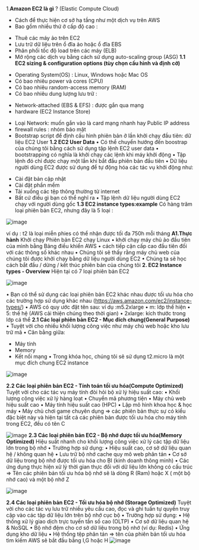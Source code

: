 1.**Amazon EC2 là gì** ? (Elastic Compute Cloud)
- Cách để thực hiện cơ sở hạ tầng như một dịch vụ trên AWS
- Bao gồm nhiều thứ ở cấp độ cao :
 + Thuê các máy ảo trên EC2
 + Lưu trữ dữ liệu trên ổ đĩa ảo hoặc ổ đĩa EBS
 + Phân phối tốc độ load trên các máy (ELB)
 + Mở rộng các dịch vụ bằng cách sử dụng auto-scaling group (ASG)
**1.1 EC2 sizing & configuration options (tùy chọn cấu hình và định cỡ)**
- Operating System(OS) : Linux, Windows hoặc Mac OS
- Có bao nhiêu  power và cores (CPU)
- Có bao nhiêu random-access memory (RAM)
- Có bao nhiêu dung lượng lưu trữ :
 + Network-attached (EBS & EFS) : được gắn qua mạng
 + hardware (EC2 Instance Store)
 - Loại Network: muốn gắn vào là card mạng nhanh hay Public IP address
 - firewall rules : nhóm bảo mật
 - Bootstrap script để định cấu hình phiên bản ở lần khởi chạy đầu tiên: dữ liệu EC2 User
**1.2 EC2 User Data**
• Có thể chuyển hướng đến boostrap của chúng tôi bằng cách sử dụng tập lệnh EC2 user data
• bootstrapping có nghĩa là khởi chạy các lệnh khi máy khởi động
• Tập lệnh đó chỉ được chạy một lần khi bắt đầu phiên bản đầu tiên
• Dữ liệu người dùng EC2 được sử dụng để tự động hóa các tác vụ khởi động như:
+ Cài đặt bản cập nhật
+ Cài đặt phần mềm
+ Tải xuống các tệp thông thường từ internet
+ Bất cứ điều gì bạn có thể nghĩ ra
• Tập lệnh dữ liệu người dùng EC2 chạy với người dùng gốc
**1.3 EC2 instance types:example**
Có hàng trăm loại phiên bản EC2, nhưng đây là 5 loại :

![image](https://user-images.githubusercontent.com/46096038/196630456-353fcb07-1ebd-46d8-81e1-4ec4281fffde.png)

ví dụ : t2 là loại miễn phies có thể nhận được tối đa 750h mỗi tháng
 **A1.Thực hành**
 Khởi chạy Phiên bản EC2 chạy Linux
• khởi chạy máy chủ ảo đầu tiên của mình bằng Bảng điều khiển AWS
• cách tiếp cận cấp cao đầu tiên đối với các thông số khác nhau
• Chúng tôi sẽ thấy rằng máy chủ web của chúng tôi được khởi chạy bằng dữ liệu người dùng EC2
• Chúng ta sẽ học cách bắt đầu / dừng / kết thúc phiên bản của chúng tôi
**2. EC2 Instance types  - Overview**
  Hiện tại có 7 loại phiên bản EC2 
  
  ![image](https://user-images.githubusercontent.com/46096038/196657089-67f63a46-fd27-41e8-9254-0082b6a1f741.png)

• Bạn có thể sử dụng các loại phiên bản EC2 khác nhau được tối ưu hóa cho các trường hợp sử dụng khác nhau (https://aws.amazon.com/ec2/instance-types/)
• AWS có quy ước đặt tên sau:
 ví dụ :m5.2xlarge
• m: lớp thể hiện
• 5: thế hệ (AWS cải thiện chúng theo thời gian)
• 2xlarge: kích thước trong lớp cá thể
**2.1 Các loại phiên bản EC2 - Mục đích chung(General Purpose)**
• Tuyệt vời cho nhiều khối lượng công việc như máy chủ web hoặc kho lưu trữ mã
• Cân bằng giữa:
+ Máy tính
+ Memory
+ Kết nối mạng
• Trong khóa học, chúng tôi sẽ sử dụng t2.micro là một mục đích chung EC2 instance

![image](https://user-images.githubusercontent.com/46096038/196658760-9f9a2a7d-3bba-4836-b162-29622ce7b61c.png)

**2.2 Các loại phiên bản EC2 - Tính toán tối ưu hóa(Compute Optimized)**
Tuyệt vời cho các tác vụ máy tính đòi hỏi bộ xử lý hiệu suất cao:
• Khối lượng công việc xử lý hàng loạt 
• Chuyển mã phương tiện 
• Máy chủ web hiệu suất cao
• Máy tính hiệu suất cao (HPC) 
• Lập mô hình khoa học & học máy 
• Máy chủ chơi game chuyên dụng
=> các phiên bản thực sự có kiểu đặc biệt này và hiện tại tất cả các phiên bản được tối ưu hóa cho máy tính trong EC2, đều có tên C

![image](https://user-images.githubusercontent.com/46096038/196660066-96b11716-0738-482f-a6da-72f40e945b49.png)
 **2.3 Các loại phiên bản EC2 - Bộ nhớ được tối ưu hóa(Memory Optimized)**
 Hiệu suất nhanh cho khối lượng công việc xử lý các tập dữ liệu lớn trong bộ nhớ
• Trường hợp sử dụng:
• Hiệu suất cao, cơ sở dữ liệu quan hệ / không quan hệ
• Lưu trữ bộ nhớ cache quy mô web phân tán
• Cơ sở dữ liệu trong bộ nhớ được tối ưu hóa cho BI (kinh doanh thông minh)
• Các ứng dụng thực hiện xử lý thời gian thực đối với dữ liệu lớn không có cấu trúc
 => Tên các phiên bản tối ưu hóa bộ nhớ sẽ là dòng R (Ram) hoặc X ( một bộ nhớ cao) và một bộ nhớ Z
 
 ![image](https://user-images.githubusercontent.com/46096038/196660742-844f38b1-5843-4bd5-9da2-5dbb9415fc1f.png)

**2.4 Các loại phiên bản EC2 - Tối ưu hóa bộ nhớ (Storage Optimized)**
Tuyệt vời cho các tác vụ lưu trữ nhiều yêu cầu cao, đọc và ghi tuần tự quyền truy cập vào các tập dữ liệu lớn trên bộ nhớ cục bộ
• Trường hợp sử dụng:
• Hệ thống xử lý giao dịch trực tuyến tần số cao (OLTP)
• Cơ sở dữ liệu quan hệ & NoSQL
• Bộ nhớ đệm cho cơ sở dữ liệu trong bộ nhớ (ví dụ: Redis)
• Ứng dụng kho dữ liệu
• Hệ thống tệp phân tán
=> tên của phiên bản tối ưu hóa tìm kiếm AWS sẽ bắt đầu bằng I,G hoặc H
![image](https://user-images.githubusercontent.com/46096038/196661539-13bd6bb4-337e-4ee5-90eb-8efa8fadb44f.png)
